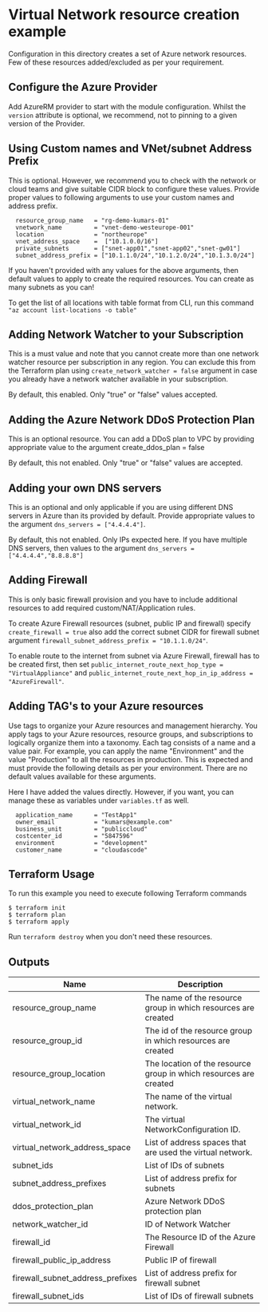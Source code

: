 
#  Virtual Network resource creation example

Configuration in this directory creates a set of Azure network resources. Few of these resources added/excluded as per your requirement.

## Configure the Azure Provider

Add AzureRM provider to start with the module configuration. Whilst the `version` attribute is optional, we recommend, not to pinning to a given version of the Provider.

## Using Custom names and VNet/subnet Address Prefix 
This is optional. However, we recommend you to check with the network or cloud teams and give suitable CIDR block to configure these values. Provide proper values to following arguments to use your custom names and address prefix. 

```
  resource_group_name   = "rg-demo-kumars-01"
  vnetwork_name         = "vnet-demo-westeurope-001"
  location              = "northeurope"
  vnet_address_space    =  ["10.1.0.0/16"]
  private_subnets       = ["snet-app01","snet-app02","snet-gw01"]
  subnet_address_prefix = ["10.1.1.0/24","10.1.2.0/24","10.1.3.0/24"]
```
If you haven't provided with any values for the above arguments, then default values to apply to create the required resources. You can create as many subnets as you can!

To get the list of all locations with table format from CLI, run this command `"az account list-locations -o table"`

## Adding Network Watcher to your Subscription
This is a must value and note that you cannot create more than one network watcher resource per subscription in any region. You can exclude this from the Terraform plan using `create_network_watcher = false` argument in case you already have a network watcher available in your subscription.

By default, this enabled. Only "true" or "false" values accepted.

## Adding the Azure Network DDoS Protection Plan

This is an optional resource.  You can add a DDoS plan to VPC by providing appropriate value to the argument create_ddos_plan = false  

By default, this not enabled. Only "true" or "false" values are accepted.

## Adding your own DNS servers

This is an optional and only applicable if you are using different DNS servers in Azure than its provided by default. Provide appropriate values to the argument `dns_servers = ["4.4.4.4"]`.

By default, this not enabled. Only IPs expected here. If you have multiple DNS servers, then values to the argument `dns_servers = ["4.4.4.4","8.8.8.8"]`

## Adding Firewall
This is only basic firewall provision and you have to include additional resources to add required custom/NAT/Application rules. 

To create Azure Firewall resources (subnet, public IP and firewall) specify `create_firewall = true` also add the correct subnet CIDR for firewall subnet argument `firewall_subnet_address_prefix = "10.1.1.0/24"`.

To enable route to the internet from subnet via Azure Firewall, firewall has to be created first, then set `public_internet_route_next_hop_type = "VirtualAppliance"` and `public_internet_route_next_hop_in_ip_address = "AzureFirewall"`.

## Adding TAG's to your Azure resources
Use tags to organize your Azure resources and management hierarchy. You apply tags to your Azure resources, resource groups, and subscriptions to logically organize them into a taxonomy. Each tag consists of a name and a value pair. For example, you can apply the name "Environment" and the value "Production" to all the resources in production. This is expected and must provide the following details as per your environment. There are no default values available for these arguments.

Here I have added the values directly. However, if you want, you can manage these as variables under `variables.tf` as well.  

```
  application_name      = "TestApp1"
  owner_email           = "kumars@example.com"
  business_unit         = "publiccloud"
  costcenter_id         = "5847596"
  environment           = "development"
  customer_name         = "cloudascode"

```
## Terraform Usage

To run this example you need to execute following Terraform commands

```
$ terraform init
$ terraform plan
$ terraform apply
```

Run `terraform destroy` when you don't need these resources.

## Outputs

Name | Description 
---- | -----------
resource_group_name | The name of the resource group in which resources are created
resource_group_id | The id of the resource group in which resources are created
resource_group_location| The location of the resource group in which resources are created
virtual_network_name | The name of the virtual network.
virtual_network_id |The virtual NetworkConfiguration ID.
virtual_network_address_space | List of address spaces that are used the virtual network.
subnet_ids | List of IDs of subnets
subnet_address_prefixes | List of address prefix for  subnets
ddos_protection_plan | Azure Network DDoS protection plan
network_watcher_id | ID of Network Watcher
firewall_id|The Resource ID of the Azure Firewall
firewall_public_ip_address|Public IP of firewall
firewall_subnet_address_prefixes|List of address prefix for firewall subnet
firewall_subnet_ids|List of IDs of firewall subnets
